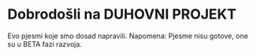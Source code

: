 # Dobrodošli na DUHOVNI PROJEKT

Evo pjesmi koje smo dosad napravili. Napomena: Pjesme nisu gotove, one su u BETA fazi razvoja.